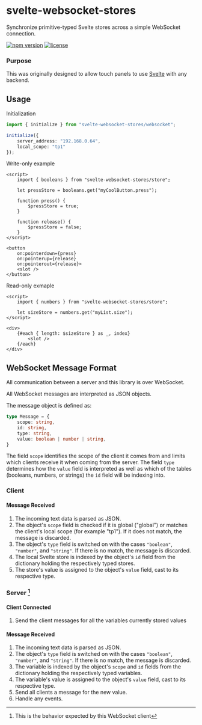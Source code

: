 # svelte-websocket-stores

Synchronize primitive-typed Svelte stores across a simple WebSocket connection.

[![npm version](https://img.shields.io/npm/v/svelte-websocket-stores.svg)](https://www.npmjs.com/package/svelte-websocket-stores) [![license](https://img.shields.io/npm/l/svelte-websocket-stores.svg)](LICENSE)

### Purpose

This was originally designed to allow touch panels to use [Svelte](https://www.npmjs.com/package/svelte) with any backend.

## Usage

Initialization
```ts
import { initialize } from "svelte-websocket-stores/websocket";

initialize({
	server_address: "192.168.0.64",
	local_scope: "tp1"
});
```

Write-only example
```svelte
<script>
	import { booleans } from "svelte-websocket-stores/store";

	let pressStore = booleans.get("myCoolButton.press");

	function press() {
		$pressStore = true;
	}

	function release() {
		$pressStore = false;
	}
</script>

<button
	on:pointerdown={press}
	on:pointerup={release}
	on:pointerout={release}>
	<slot />
</button>
```
Read-only exmaple
```svelte
<script>
	import { numbers } from "svelte-websocket-stores/store";

	let sizeStore = numbers.get("myList.size");
</script>

<div>
	{#each { length: $sizeStore } as _, index}
		<slot />
	{/each}
</div>
```

## WebSocket Message Format

All communication between a server and this library is over WebSocket.

All WebSocket messages are interpreted as JSON objects.

The message object is defined as:
```ts
type Message = {
	scope: string,
	id: string,
	type: string,
	value: boolean | number | string,
}
```
The field `scope` identifies the scope of the client it comes from and limits which clients receive it when coming from the server.
The field `type` determines how the `value` field is interpreted as well as which of the tables (booleans, numbers, or strings) the `id` field will be indexing into.

### Client

#### Message Received
1. The incoming text data is parsed as JSON.
2. The object's `scope` field is checked if it is global ("global") or matches the client's local scope (for example "tp1"). If it does not match, the message is discarded.
3. The object's `type` field is switched on with the cases `"boolean"`, `"number"`, and `"string"`. If there is no match, the message is discarded.
4. The local Svelte store is indexed by the object's `id` field from the dictionary holding the respectively typed stores.
5. The store's value is assigned to the object's `value` field, cast to its respective type.

### Server [^1]

#### Client Connected
1. Send the client messages for all the variables currently stored values

#### Message Received
1. The incoming text data is parsed as JSON.
2. The object's `type` field is switched on with the cases `"boolean"`, `"number"`, and `"string"`. If there is no match, the message is discarded.
3. The variable is indexed by the object's `scope` and `id` fields from the dictionary holding the respectively typed variables.
4. The variable's value is assigned to the object's `value` field, cast to its respective type.
4. Send all clients a message for the new value.
5. Handle any events.

[^1]: This is the behavior expected by this WebSocket client
